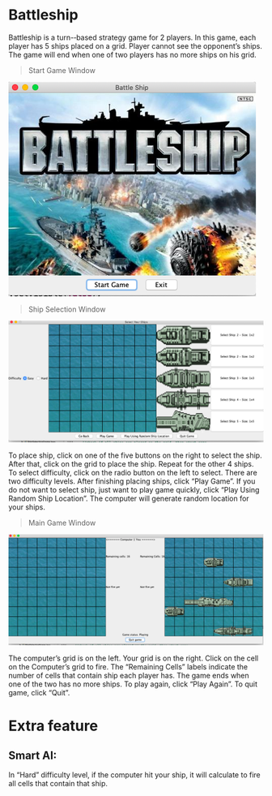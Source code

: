# Battleship
Battleship is a turn-­‐based strategy game for 2 players. In this game, each player has 5 ships placed on a grid. Player cannot see the opponent’s ships. The game will end when one of two players has no more ships on his grid.

> Start Game Window

![](1.png)

> Ship Selection Window

![](2.png)

To place ship, click on one of the five buttons on the right to select the ship. After that, click on the grid to place the ship. Repeat for the other 4 ships.
To select difficulty, click on the radio button on the left to select. There are two difficulty levels.
After finishing placing ships, click “Play Game”.
If you do not want to select ship, just want to play game quickly, click “Play Using Random Ship Location”. The computer will generate random location for your ships.

> Main Game Window

![](3.png)

The computer’s grid is on the left.
Your grid is on the right.
Click on the cell on the Computer’s grid to fire.
The “Remaining Cells” labels indicate the number of cells that contain ship each player has.
The game ends when one of the two has no more ships.
To play again, click “Play Again”.
To quit game, click “Quit”.

# Extra feature
## Smart AI:
In “Hard” difficulty level, if the computer hit your ship, it will calculate to fire all cells that contain that ship.

